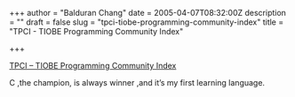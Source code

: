 +++
author = "Balduran Chang"
date = 2005-04-07T08:32:00Z
description = ""
draft = false
slug = "tpci-tiobe-programming-community-index"
title = "TPCI - TIOBE Programming Community Index"

+++


[TPCI – TIOBE Programming Community Index](http://www.tiobe.com/tpci.htm)  
  
C ,the champion, is always winner ,and it’s my first learning language.


